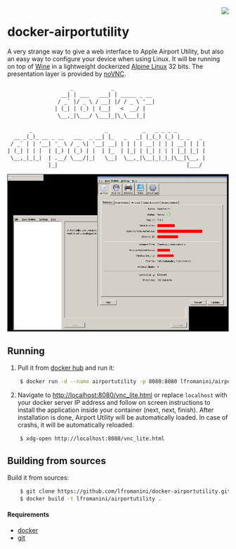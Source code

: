 <img align="right" src="https://cdn.rawgit.com/sindresorhus/awesome/d7305f38d29fed78fa85652e3a63e154dd8e8829/media/badge.svg">

# docker-airportutility

A very strange way to give a web interface to Apple Airport Utility, but also an easy way to configure your device when using Linux.
It will be running on top of [Wine](https://www.winehq.org/) in a lightweight dockerized [Alpine Linux](https://www.alpinelinux.org/) 32 bits. The presentation layer is provided by [noVNC](https://novnc.com/).

```
                    _            _             
                 __| | ___   ___| | _____ _ __ 
                / _` |/ _ \ / __| |/ / _ \ '__|
               | (_| | (_) | (__|   <  __/ |   
                \__,_|\___/ \___|_|\_\___|_|   
               
       _                       _           _   _ _ _ _         
  __ _(_)_ __ _ __   ___  _ __| |_   _   _| |_(_) (_) |_ _   _ 
 / _` | | '__| '_ \ / _ \| '__| __| | | | | __| | | | __| | | |
| (_| | | |  | |_) | (_) | |  | |_  | |_| | |_| | | | |_| |_| |
 \__,_|_|_|  | .__/ \___/|_|   \__|  \__,_|\__|_|_|_|\__|\__, |
             |_|                                         |___/ 

```

![docker-airportutility](images/docker-airportutility.png?raw=true "docker-airportutility")

## Running

1. Pull it from [docker hub](https://hub.docker.com/r/lfromanini/airportutility) and run it:

```bash
    $ docker run -d --name airportutility -p 8080:8080 lfromanini/airportutility
```

2. Navigate to [http://localhost:8080/vnc_lite.html](http://localhost:8080/vnc_lite.html) or replace `localhost` with your docker server IP address and follow on screen instructions to install the application inside your container (next, next, finish).
After installation is done, Airport Utility will be automatically loaded. In case of crashs, it will be automatically reloaded.

```bash
    $ xdg-open http://localhost:8080/vnc_lite.html
```

## Building from sources

Build it from sources:

```bash
    $ git clone https://github.com/lfromanini/docker-airportutility.git
    $ docker build -t lfromanini/airportutility .
```

#### Requirements

* [docker](https://www.docker.com/)
* [git](https://git-scm.com/)
